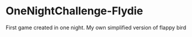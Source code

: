 # OneNightChallenge-Flydie
First game created in one night. My own simplified version of flappy bird
